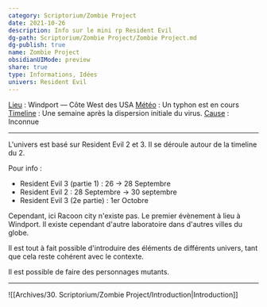 ```yaml
---
category: Scriptorium/Zombie Project
date: 2021-10-26
description: Info sur le mini rp Resident Evil
dg-path: Scriptorium/Zombie Project/Zombie Project.md
dg-publish: true
name: Zombie Project
obsidianUIMode: preview
share: true
type: Informations, Idées
univers: Resident Evil
---
```



<u>Lieu</u> : Windport — Côte West des USA
<u>Météo</u> : Un typhon est en cours 
<u>Timeline</u> : Une semaine après la dispersion initiale du virus.
<u>Cause</u> : Inconnue

---
L'univers est basé sur Resident Evil 2 et 3. Il se déroule autour de la timeline du 2.

Pour info :
- Resident Evil 3 (partie 1) : 26 → 28 Septembre
- Resident Evil 2 : 28 Septembre → 30 septembre
- Resident Evil 3 (2e partie) : 1er Octobre

Cependant, ici Racoon city n'existe pas. Le premier évènement à lieu à Windport. Il existe cependant d'autre laboratoire dans d'autres villes du globe.

Il est tout à fait possible d'introduire des éléments de différents univers, tant que cela reste cohérent avec le contexte.

Il est possible de faire des personnages mutants.

---
![[Archives/30. Scriptorium/Zombie Project/Introduction|Introduction]]